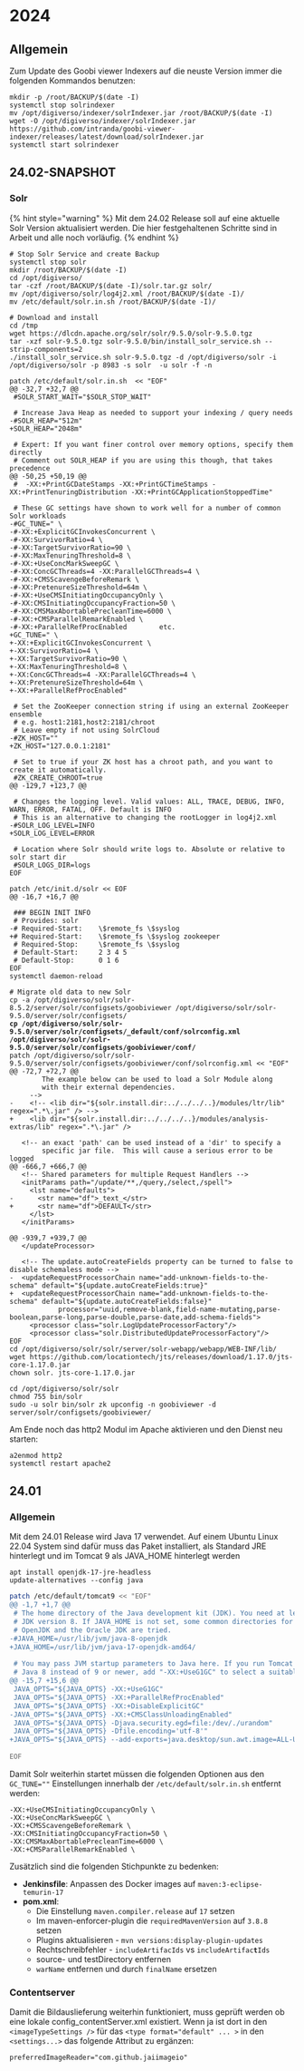 # 2024

## Allgemein

Zum Update des Goobi viewer Indexers auf die neuste Version immer die folgenden Kommandos benutzen:

```
mkdir -p /root/BACKUP/$(date -I)
systemctl stop solrindexer
mv /opt/digiverso/indexer/solrIndexer.jar /root/BACKUP/$(date -I)
wget -O /opt/digiverso/indexer/solrIndexer.jar https://github.com/intranda/goobi-viewer-indexer/releases/latest/download/solrIndexer.jar
systemctl start solrindexer
```

## 24.02-SNAPSHOT

### Solr

{% hint style="warning" %}
Mit dem 24.02 Release soll auf eine aktuelle Solr Version aktualisiert werden. Die hier festgehaltenen Schritte sind in Arbeit und alle noch vorläufig.
{% endhint %}



<pre><code># Stop Solr Service and create Backup
systemctl stop solr
mkdir /root/BACKUP/$(date -I)
cd /opt/digiverso/
tar -czf /root/BACKUP/$(date -I)/solr.tar.gz solr/
mv /opt/digiverso/solr/log4j2.xml /root/BACKUP/$(date -I)/
mv /etc/default/solr.in.sh /root/BACKUP/$(date -I)/

# Download and install
cd /tmp
wget https://dlcdn.apache.org/solr/solr/9.5.0/solr-9.5.0.tgz
tar -xzf solr-9.5.0.tgz solr-9.5.0/bin/install_solr_service.sh --strip-components=2
./install_solr_service.sh solr-9.5.0.tgz -d /opt/digiverso/solr -i /opt/digiverso/solr -p 8983 -s solr  -u solr -f -n

patch /etc/default/solr.in.sh  &#x3C;&#x3C; "EOF"
@@ -32,7 +32,7 @@
 #SOLR_START_WAIT="$SOLR_STOP_WAIT"
 
 # Increase Java Heap as needed to support your indexing / query needs
-#SOLR_HEAP="512m"
+SOLR_HEAP="2048m"
 
 # Expert: If you want finer control over memory options, specify them directly
 # Comment out SOLR_HEAP if you are using this though, that takes precedence
@@ -50,25 +50,19 @@
 #  -XX:+PrintGCDateStamps -XX:+PrintGCTimeStamps -XX:+PrintTenuringDistribution -XX:+PrintGCApplicationStoppedTime"
 
 # These GC settings have shown to work well for a number of common Solr workloads
-#GC_TUNE=" \
-#-XX:+ExplicitGCInvokesConcurrent \
-#-XX:SurvivorRatio=4 \
-#-XX:TargetSurvivorRatio=90 \
-#-XX:MaxTenuringThreshold=8 \
-#-XX:+UseConcMarkSweepGC \
-#-XX:ConcGCThreads=4 -XX:ParallelGCThreads=4 \
-#-XX:+CMSScavengeBeforeRemark \
-#-XX:PretenureSizeThreshold=64m \
-#-XX:+UseCMSInitiatingOccupancyOnly \
-#-XX:CMSInitiatingOccupancyFraction=50 \
-#-XX:CMSMaxAbortablePrecleanTime=6000 \
-#-XX:+CMSParallelRemarkEnabled \
-#-XX:+ParallelRefProcEnabled        etc.
+GC_TUNE=" \
+-XX:+ExplicitGCInvokesConcurrent \
+-XX:SurvivorRatio=4 \
+-XX:TargetSurvivorRatio=90 \
+-XX:MaxTenuringThreshold=8 \
+-XX:ConcGCThreads=4 -XX:ParallelGCThreads=4 \
+-XX:PretenureSizeThreshold=64m \
+-XX:+ParallelRefProcEnabled"
 
 # Set the ZooKeeper connection string if using an external ZooKeeper ensemble
 # e.g. host1:2181,host2:2181/chroot
 # Leave empty if not using SolrCloud
-#ZK_HOST=""
+ZK_HOST="127.0.0.1:2181"
 
 # Set to true if your ZK host has a chroot path, and you want to create it automatically.
 #ZK_CREATE_CHROOT=true
@@ -129,7 +123,7 @@
 
 # Changes the logging level. Valid values: ALL, TRACE, DEBUG, INFO, WARN, ERROR, FATAL, OFF. Default is INFO
 # This is an alternative to changing the rootLogger in log4j2.xml
-#SOLR_LOG_LEVEL=INFO
+SOLR_LOG_LEVEL=ERROR
 
 # Location where Solr should write logs to. Absolute or relative to solr start dir
 #SOLR_LOGS_DIR=logs
EOF

patch /etc/init.d/solr &#x3C;&#x3C; EOF
@@ -16,7 +16,7 @@
 
 ### BEGIN INIT INFO
 # Provides: solr
-# Required-Start:    \$remote_fs \$syslog
+# Required-Start:    \$remote_fs \$syslog zookeeper
 # Required-Stop:     \$remote_fs \$syslog
 # Default-Start:     2 3 4 5
 # Default-Stop:      0 1 6
EOF
systemctl daemon-reload

# Migrate old data to new Solr
cp -a /opt/digiverso/solr/solr-8.5.2/server/solr/configsets/goobiviewer /opt/digiverso/solr/solr-9.5.0/server/solr/configsets/
<strong>cp /opt/digiverso/solr/solr-9.5.0/server/solr/configsets/_default/conf/solrconfig.xml /opt/digiverso/solr/solr-9.5.0/server/solr/configsets/goobiviewer/conf/
</strong>patch /opt/digiverso/solr/solr-9.5.0/server/solr/configsets/goobiviewer/conf/solrconfig.xml &#x3C;&#x3C; "EOF"
@@ -72,7 +72,7 @@
        The example below can be used to load a Solr Module along
        with their external dependencies.
     -->
-    &#x3C;!-- &#x3C;lib dir="${solr.install.dir:../../../..}/modules/ltr/lib" regex=".*\.jar" /> -->
+    &#x3C;lib dir="${solr.install.dir:../../../..}/modules/analysis-extras/lib" regex=".*\.jar" />
 
   &#x3C;!-- an exact 'path' can be used instead of a 'dir' to specify a
        specific jar file.  This will cause a serious error to be logged
@@ -666,7 +666,7 @@
   &#x3C;!-- Shared parameters for multiple Request Handlers -->
   &#x3C;initParams path="/update/**,/query,/select,/spell">
     &#x3C;lst name="defaults">
-      &#x3C;str name="df">_text_&#x3C;/str>
+      &#x3C;str name="df">DEFAULT&#x3C;/str>
     &#x3C;/lst>
   &#x3C;/initParams>
 
@@ -939,7 +939,7 @@
   &#x3C;/updateProcessor>
 
   &#x3C;!-- The update.autoCreateFields property can be turned to false to disable schemaless mode -->
-  &#x3C;updateRequestProcessorChain name="add-unknown-fields-to-the-schema" default="${update.autoCreateFields:true}"
+  &#x3C;updateRequestProcessorChain name="add-unknown-fields-to-the-schema" default="${update.autoCreateFields:false}"
            processor="uuid,remove-blank,field-name-mutating,parse-boolean,parse-long,parse-double,parse-date,add-schema-fields">
     &#x3C;processor class="solr.LogUpdateProcessorFactory"/>
     &#x3C;processor class="solr.DistributedUpdateProcessorFactory"/>
EOF
cd /opt/digiverso/solr/solr/server/solr-webapp/webapp/WEB-INF/lib/
wget https://github.com/locationtech/jts/releases/download/1.17.0/jts-core-1.17.0.jar
chown solr. jts-core-1.17.0.jar

cd /opt/digiverso/solr/solr
chmod 755 bin/solr
sudo -u solr bin/solr zk upconfig -n goobiviewer -d server/solr/configsets/goobiviewer/
</code></pre>

Am Ende noch das http2 Modul im Apache aktivieren und den Dienst neu starten:

```
a2enmod http2
systemctl restart apache2
```

## 24.01

### Allgemein

Mit dem 24.01 Release wird Java 17 verwendet. Auf einem Ubuntu Linux 22.04 System sind dafür muss das Paket installiert, als Standard JRE hinterlegt und im Tomcat 9 als JAVA\_HOME  hinterlegt werden

```
apt install openjdk-17-jre-headless
update-alternatives --config java
```

```bash
patch /etc/default/tomcat9 << "EOF"
@@ -1,7 +1,7 @@
 # The home directory of the Java development kit (JDK). You need at least
 # JDK version 8. If JAVA_HOME is not set, some common directories for
 # OpenJDK and the Oracle JDK are tried.
-#JAVA_HOME=/usr/lib/jvm/java-8-openjdk
+JAVA_HOME=/usr/lib/jvm/java-17-openjdk-amd64/
 
 # You may pass JVM startup parameters to Java here. If you run Tomcat with
 # Java 8 instead of 9 or newer, add "-XX:+UseG1GC" to select a suitable GC.
@@ -15,7 +15,6 @@
 JAVA_OPTS="${JAVA_OPTS} -XX:+UseG1GC"
 JAVA_OPTS="${JAVA_OPTS} -XX:+ParallelRefProcEnabled"
 JAVA_OPTS="${JAVA_OPTS} -XX:+DisableExplicitGC"
-JAVA_OPTS="${JAVA_OPTS} -XX:+CMSClassUnloadingEnabled"
 JAVA_OPTS="${JAVA_OPTS} -Djava.security.egd=file:/dev/./urandom"
 JAVA_OPTS="${JAVA_OPTS} -Dfile.encoding='utf-8'"
+JAVA_OPTS="${JAVA_OPTS} --add-exports=java.desktop/sun.awt.image=ALL-UNNAMED"
 
EOF
```

Damit Solr weiterhin startet müssen die folgenden Optionen aus den `GC_TUNE=""` Einstellungen innerhalb der `/etc/default/solr.in.sh` entfernt werden:

```
-XX:+UseCMSInitiatingOccupancyOnly \
-XX:+UseConcMarkSweepGC \
-XX:+CMSScavengeBeforeRemark \
-XX:CMSInitiatingOccupancyFraction=50 \
-XX:CMSMaxAbortablePrecleanTime=6000 \
-XX:+CMSParallelRemarkEnabled \
```

Zusätzlich sind die folgenden Stichpunkte zu bedenken:

* **Jenkinsfile**: Anpassen des Docker images auf `maven:3-eclipse-temurin-17`
* **pom.xml**:&#x20;
  * Die Einstellung `maven.compiler.release` auf `17` setzen
  * Im maven-enforcer-plugin die `requiredMavenVersion` auf `3.8.8` setzen
  * Plugins aktualisieren - `mvn versions:display-plugin-updates`
  * Rechtschreibfehler - `includeArtifacIds` vs `includeArtifac`**`t`**`Ids`
  * source- und testDirectory entfernen
  * `warName` entfernen und durch `finalName` ersetzen

### Contentserver

Damit die Bildauslieferung weiterhin funktioniert, muss geprüft werden ob eine lokale config\_contentServer.xml existiert. Wenn ja ist dort in den `<imageTypeSettings />` für das `<type format="default" ... >` in den `<settings...>` das folgende Attribut zu ergänzen:

```
preferredImageReader="com.github.jaiimageio"
```

